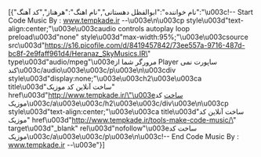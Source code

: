 [{"نام خواننده":"ابوالفظل دهستانی","نام اهنگ":"هرهناز","کد آهنگ":"\u003c!-- Start Code Music By : www.tempkade.ir --\u003e\n\u003cp style\u003d\"text-align:center;\"\u003e\u003caudio controls autoplay loop preload\u003d\"none\" style\u003d\"max-width:95%;\"\u003e\u003csource src\u003d\"https://s16.picofile.com/d/8419457842/73ee557a-9716-487d-bc8f-2e9faff961d4/Heranaz_SkyMusics.IR\" type\u003d\"audio/mpeg\"\u003eمرورگر شما از Player ساپورت نمی کند\u003c/audio\u003e\u003c/p\u003e\n\u003cdiv style\u003d\"display:none;\"\u003e\u003ch2\u003e\u003ca title\u003d\"ساخت آنلاین کد موزیک\" href\u003d\"http://www.tempkade.ir/\"\u003eساخت کد موزیک\u003c/a\u003e\u003c/h2\u003e\u003c/div\u003e\n\u003cp style\u003d\"text-align:center;\"\u003e\u003ca title\u003d\"ساخت آنلاین کد موزیک\" href\u003d\"http://www.tempkade.ir/tools-make-code-music/\" target\u003d\"_blank\" rel\u003d\"nofollow\"\u003eساخت کد موزیک\u003c/a\u003e\u003c/p\u003e\n\u003c!-- End Code Music By : www.tempkade.ir --\u003e"}]
